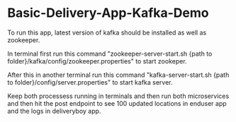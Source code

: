 # Basic-Delivery-App-Kafka-Demo

To run this app, latest version of kafka should be installed as well as zookeeper.

In terminal first run this command "zookeeper-server-start.sh {path to folder}/kafka/config/zookeeper.properties" to start zookeper.

After this in another terminal run this command "kafka-server-start.sh {path to folder}/config/server.properties" to start kafka server.

Keep both processess running in terminals and then run both microservices and then hit the post endpoint to see 100 updated locations in enduser app and the logs in deliveryboy app.
